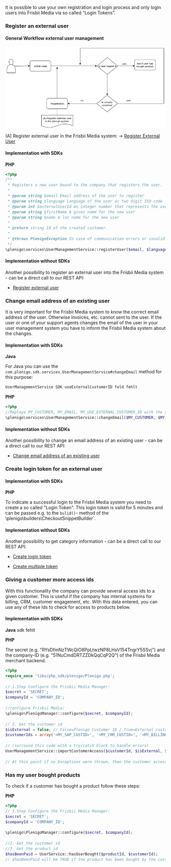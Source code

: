 It is possible to use your own registration and login process and only login users into Frisbii Media via so called “Login Tokens”.

### Register an external user

#### General Workflow external user management 

![General Workflow External User Management](/assets/images/ci/ExternalUser.png)

(A) Register external user in the Frisbii Media system: -> [Register External User](https://api.plenigo.com/#!/external_user_management/registerExternalUser)

#### Implementation with SDKs  


**PHP**

```php
<?php
/**
 * Registers a new user bound to the company that registers the user.
 *
 * @param string $email Email address of the user to register
 * @param string $language Language of the user as two digit ISO code
 * @param int $externalUserId An integer number that represents the user in the external system
 * @param string $firstName A given name for the new user
 * @param string $name A las name for the new user
 *
 * @return string Id of the created customer.
 *
 * @throws PlenigoException In case of communication errors or invalid parameters.
 */
\plenigo\services\UserManagementService::registerUser($email, $language = "en", $externalUserId = null, $firstName = null, $name = null)
```

#### Implementation without SDKs 

Another possibility to register an external user into the Frisbii Media system - can be a direct call to our REST API:

* [Register external user](https://api.plenigo.com/#!/external_user_management/registerExternalUser)


### Change email address of an existing user

It is very important for the Frisbii Media system to know the correct email address of the user. Otherwise invoices, etc. cannot sent to the user. If the user or one of your support agents changes the email of the user in your user management system you have to inform the Frisbii Media system about the changes.

#### Implementation with SDKs

**Java**

For Java you can use the `com.plenigo.sdk.services.UserManagementService#changeEmail` method for this purpose:
```java
UserManagementService SDK useExternalCustomerID feld fehlt
```
**PHP**

```php
<?php
//Replaye MY_CUSTOMER, MY_EMAIL, MY_USE_EXTERNAL_CUSTOMER_ID with the real data
\plenigo\services\UserManagementService::changeEmail($MY_CUSTOMER, $MY_EMAIL, $MY_USE_EXTERNAL_CUSTOMER_ID = false)
```
#### Implementation without SDKs

Another possibility to change an email address of an existing user - can be a direct call to our REST API:

* [Change email address of an existing user](https://api.plenigo.com/#!/external_user_management/registerExternalUser)

### Create login token for an external user


#### Implementation with SDKs


**PHP**

To indicate a successful login to the Frisbii Media system you need to create a so called "Login Token". This login token is valid for 5 minutes and can be passed  e.g. to the `bulid()`- method of the \plenigo\builders\CheckoutSnippetBuilder`.

#### Implementation without SDKs 

Another possibility to get category information - can be a direct call to our REST API:

* [Create login token](https://api.plenigo.com/#!/external_user_management/createLoginToken)

* [Create multiple token](https://api.plenigo.com/#!/external_user_management/createMultipleLoginTokens)

### Giving a customer more access ids


With this functionality the company can provide several access ids to a given customer. This is useful if the company has internal systems for billing, CRM, customer engagement, etc. With this data entered, you can use any of these Ids to check for access to products below.

#### Implementation with SDKs

**Java**
sdk fehlt

**PHP**

The secret (e.g. "RYsDfmNzTWcQiO8PpLtwzNP8LHsV154TngrY5SSvj") and the company-ID (e.g. "51NuCmdDRTZZDkQqCqP2Q") of the Frisbii Media merchant backend.  
```php
<?php
require_once 'libs/php_sdk/plenigo/Plenigo.php';

// 1.Step Configure the Frisbii Media Manager:
$secret = 'SECRET';
$companyId = 'COMPANY_ID';

//configure Frisbii Media:
\plenigo\PlenigoManager::configure($secret, $companyId);

// 2. Get the customer id
$isExternal = false; // False=Plenigo Customer ID / True=External customer ID
$customerIds = array('<MY_SAP_CUSTID>', '<MY_CRM_CUSTID>', '<MY_BILLING_CUSTID>', '<MY_ECOMMERCE_CUSTID>'); // one up to four access id

// (surround this code with a try/catch block to handle errors)
UserManagementService::importCustomerAccess($customerId, $isExternal, $customerIds);

// At this point if no Exceptions were thrown, then the customer access has been imported
```
### Has my user bought products 

To check if a customer has bought a product follow these steps:

**PHP**

```php
<?php
// 1.Step Configure the Frisbii Media Manager:
$secret = 'SECRET';
$companyId = 'COMPANY_ID';

\plenigo\PlenigoManager::configure($secret, $companyId);

//2. Get the customer id
//3. Get the product id
$hasBeenPaid = UserService::hasUserBought($productId, $customerId);
// $hasBeenPaid will be TRUE if the product has been bought by the customer, FALSE otherwise
```
